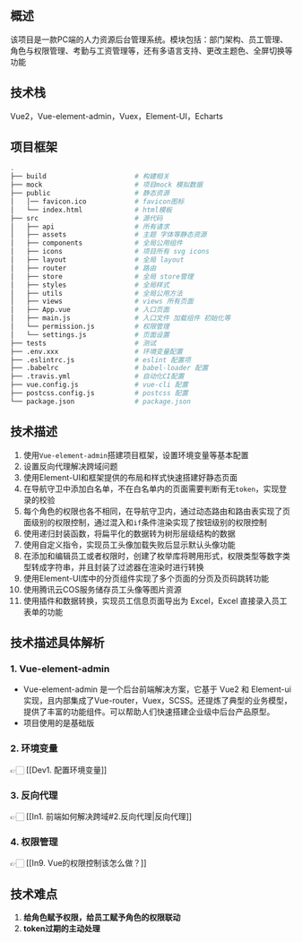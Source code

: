 ## 概述
该项目是一款PC端的人力资源后台管理系统。模块包括：部门架构、员工管理、角色与权限管理、考勤与工资管理等，还有多语言支持、更改主题色、全屏切换等功能

## 技术栈

Vue2，Vue-element-admin，Vuex，Element-UI，Echarts

## 项目框架

```bash
.
├── build                      # 构建相关
├── mock                       # 项目mock 模拟数据
├── public                     # 静态资源
│   │── favicon.ico            # favicon图标
│   └── index.html             # html模板
├── src                        # 源代码
│   ├── api                    # 所有请求
│   ├── assets                 # 主题 字体等静态资源
│   ├── components             # 全局公用组件
│   ├── icons                  # 项目所有 svg icons
│   ├── layout                 # 全局 layout
│   ├── router                 # 路由
│   ├── store                  # 全局 store管理
│   ├── styles                 # 全局样式
│   ├── utils                  # 全局公用方法
│   ├── views                  # views 所有页面
│   ├── App.vue                # 入口页面
│   ├── main.js                # 入口文件 加载组件 初始化等
│   └── permission.js          # 权限管理
│   └── settings.js            # 页面设置
├── tests                      # 测试
├── .env.xxx                   # 环境变量配置
├── .eslintrc.js               # eslint 配置项
├── .babelrc                   # babel-loader 配置
├── .travis.yml                # 自动化CI配置
├── vue.config.js              # vue-cli 配置
├── postcss.config.js          # postcss 配置
└── package.json               # package.json
```

## 技术描述

1. 使用`Vue-element-admin`搭建项目框架，设置环境变量等基本配置
2. 设置反向代理解决跨域问题
3. 使用Element-UI和框架提供的布局和样式快速搭建好静态页面
4. 在导航守卫中添加白名单，不在白名单内的页面需要判断有无`token`，实现登录的校验
5. 每个角色的权限也各不相同，在导航守卫内，通过动态路由和路由表实现了页面级别的权限控制，通过混入和`if`条件渲染实现了按钮级别的权限控制
6. 使用递归封装函数，将扁平化的数据转为树形层级结构的数据
7. 使用自定义指令，实现员工头像加载失败后显示默认头像功能
8. 在添加和编辑员工或者权限时，创建了枚举库将聘用形式，权限类型等数字类型转成字符串，并且封装了过滤器在渲染时进行转换
9. 使用Element-UI库中的分页组件实现了多个页面的分页及页码跳转功能
10. 使用腾讯云COS服务储存员工头像等图片资源
11. 使用插件和数据转换，实现员工信息页面导出为 Excel，Excel 直接录入员工表单的功能


## 技术描述具体解析
### 1. Vue-element-admin
- Vue-element-admin 是一个后台前端解决方案，它基于 Vue2 和 Element-ui 实现，且内部集成了Vue-router，Vuex，SCSS。还提炼了典型的业务模型，提供了丰富的功能组件。可以帮助人们快速搭建企业级中后台产品原型。
- 项目使用的是基础版

### 2. 环境变量
👉🏻 [[Dev1. 配置环境变量]]

### 3. 反向代理
👉🏻 [[In1. 前端如何解决跨域#2.反向代理|反向代理]]

### 4. 权限管理
👉🏻 [[In9. Vue的权限控制该怎么做？]]


## 技术难点

1. **给角色赋予权限，给员工赋予角色的权限联动**
2. **token过期的主动处理**